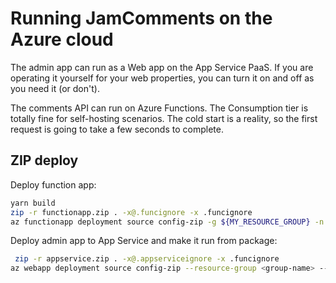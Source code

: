 # Running JamComments on the Azure cloud

The admin app can run as a Web app on the App Service PaaS. If you are operating it yourself for your web properties, you can turn it on and off as you need it (or don't).

The comments API can run on Azure Functions. The Consumption tier is totally fine for self-hosting scenarios. The cold start is a reality, so the first request is going to take a few seconds to complete.

## ZIP deploy

Deploy function app:

```sh
yarn build
zip -r functionapp.zip . -x@.funcignore -x .funcignore
az functionapp deployment source config-zip -g ${MY_RESOURCE_GROUP} -n ${MY_APP_NAME} --src functionapp.zip
```

Deploy admin app to App Service and make it run from package:

```sh
 zip -r appservice.zip . -x@.appserviceignore -x .funcignore
az webapp deployment source config-zip --resource-group <group-name> --name <app-name> --src <filename>.zip
```
